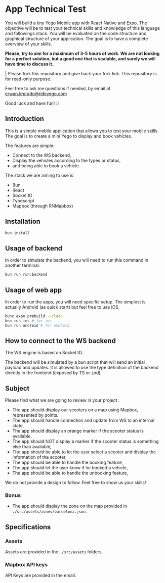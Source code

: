 # App Technical Test

You will build a tiny Yego Mobile app with React Native and Expo. The objective will be to test your technical skills and knowledge of this language and followings stack. You will be evaluated on the code structure and graphical structure of your application. The goal is to have a complete overview of your skills.

**Please, try to aim for a maximum of 3-5 hours of work. We are not looking for a perfect solution, but a good one that is scalable, and surely we will have time to discuss it.**

| Please fork this repository and give back your fork link. This repository is for read-only purpose.

Feel free to ask me questions if needed, by email at <erwan.leprado@rideyego.com>

Good luck and have fun! :)

## Introduction

This is a simple mobile application that allows you to test your mobile skills.
The goal is to create a mini Yego to display and book vehicles.

The features are simple:

- Connect to the WS backend,
- Display the vehicles according to the types or status,
- and being able to book a vehicle.

The stack we are aiming to use is:

- Bun
- React
- Socket IO
- Typescript
- Mapbox (through RNMapbox)

## Installation

```bash
bun install
```

## Usage of backend

In order to simulate the backend, you will need to run this command in another terminal.

```bash
bun run run:backend
```

## Usage of web app

In order to run the apps, you will need specific setup.
The simplest is actually Android (as quick start) but feel free to use iOS.

```bash
bunx expo prebuild --clean
bun run ios # for ios
bun run android # for android
```

## How to connect to the WS backend

The WS engine is based on Socket IO.

The backend will be simulated by a bun script that will send an initial payload and updates.
It is allowed to use the type definition of the backend directly in the frontend (exposed by TS or zod).

## Subject

Please find what we are going to review in your project :

- The app should display our scooters on a map using Mapbox, represented by points.
- The app should handle connection and update from WS to an internal state,
- The app should display an orange marker if the scooter status is available,
- The app should NOT display a marker if the scooter status is something else than available,
- The app should be able to let the user select a scooter and display the information of the scooter,
- The app should be able to handle the booking feature,
- The app should let the user know if he booked a vehicle,
- The app should be able to handle the unbooking feature,

We do not provide a design to follow. Feel free to show us your skills!

### Bonus

- The app should display the zone on the map provided in `./src/assets/zones/barcelona.json`.

## Specifications

### Assets

Assets are provided in the `./src/assets` folders.

### Mapbox API keys

API Keys are provided in the email.

